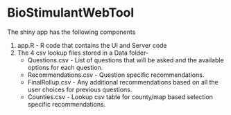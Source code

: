 # BioStimulantWebTool


The shiny app has the following components


1. app.R - R code that contains the UI and Server code
2. The 4 csv lookup files stored in a Data folder-
    - Questions.csv - List of questions that will be asked and the available options for each question.
    - Recommendations.csv - Question specific recommendations.
    - FinalRollup.csv - Any additional recommendations based on all the user choices for previous questions.
    - Counties.csv - Lookup csv table for county/map based selection specific recommendations.
